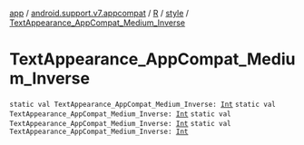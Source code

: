 [app](../../../index.md) / [android.support.v7.appcompat](../../index.md) / [R](../index.md) / [style](index.md) / [TextAppearance_AppCompat_Medium_Inverse](.)

# TextAppearance_AppCompat_Medium_Inverse

`static val TextAppearance_AppCompat_Medium_Inverse: `[`Int`](https://kotlinlang.org/api/latest/jvm/stdlib/kotlin/-int/index.html)
`static val TextAppearance_AppCompat_Medium_Inverse: `[`Int`](https://kotlinlang.org/api/latest/jvm/stdlib/kotlin/-int/index.html)
`static val TextAppearance_AppCompat_Medium_Inverse: `[`Int`](https://kotlinlang.org/api/latest/jvm/stdlib/kotlin/-int/index.html)
`static val TextAppearance_AppCompat_Medium_Inverse: `[`Int`](https://kotlinlang.org/api/latest/jvm/stdlib/kotlin/-int/index.html)